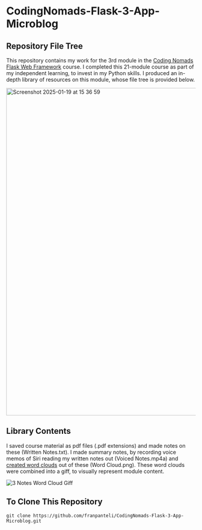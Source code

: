 # CodingNomads-Flask-3-App-Microblog
## Repository File Tree
This repository contains my work for the 3rd module in the [Coding Nomads Flask Web Framework](https://codingnomads.com/course/python-flask-web-framework) course. I completed this 21-module course as part of my independent learning, to invest in my Python skills. I produced an in-depth library of resources on this module, whose file tree is provided below. 

<img width="872" alt="Screenshot 2025-01-19 at 15 36 59" src="https://github.com/user-attachments/assets/8309c226-2038-44e6-9e5e-b5e80d7c90d6" />

## Library Contents
I saved course material as pdf files (.pdf extensions) and made notes on these (Written Notes.txt). I made summary notes, by recording voice memos of Siri reading my written notes out (Voiced Notes.mp4a) and [created word clouds](https://wordart.com/create) out of these (Word Cloud.png). These word clouds were combined into a giff, to visually represent module content.

![3 Notes Word Cloud Giff](https://github.com/user-attachments/assets/9220b402-1b79-459a-af00-5bfa5395bee6)

## To Clone This Repository
```
git clone https://github.com/franpanteli/CodingNomads-Flask-3-App-Microblog.git
```
